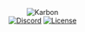 <div align="center">  
 	<img src="https://i.imgur.com/Yx6wQ8t.png" alt="Karbon">  
	<br>  
    <a href="https://discord.gg/sxWKUf2VHT"><img src="https://img.shields.io/discord/842462585639141396?color=7289DA&label=Discord" alt="Discord"></a>
    <a href="LICENSE"><img src="https://img.shields.io/github/license/karbonpowered/karbonpowered" alt="License"></a>
</div>